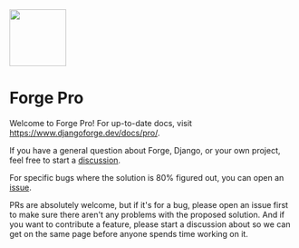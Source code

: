 <img src="https://user-images.githubusercontent.com/649496/170550576-689e9e61-c7f9-4a2e-b7db-231379f91598.png" width="100px">

# Forge Pro

Welcome to Forge Pro! For up-to-date docs, visit https://www.djangoforge.dev/docs/pro/.

If you have a general question about Forge, Django, or your own project, feel free to start a [discussion](https://github.com/django-forge/forge-pro/discussions).

For specific bugs where the solution is 80% figured out, you can open an [issue](https://github.com/django-forge/forge-pro/issues).

PRs are absolutely welcome, but if it's for a bug, please open an issue first to make sure there aren't any problems with the proposed solution.
And if you want to contribute a feature, please start a discussion about so we can get on the same page before anyone spends time working on it.
